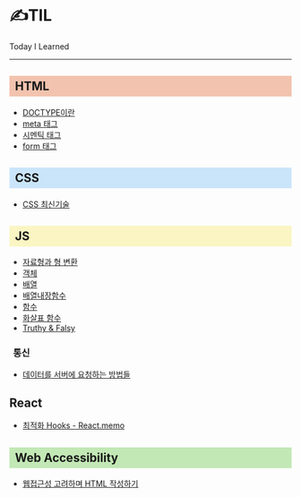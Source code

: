 # ✍TIL

Today I Learned

---

<h2 style="background-color:#f2c3ae; padding:6px 0 6px 10px">HTML</h2>

- <a href="HTML\DOCTYPE이란.md">DOCTYPE이란</a>
- <a href="HTML\meta태그.md">meta 태그</a>
- <a href="HTML\시멘틱태그.md">시멘틱 태그</a>
- <a href="HTML\form태그.md">form 태그</a>

<h2 style="background-color:#cae5fa; padding:6px 0 6px 10px">CSS</h2>

- <a href="CSS\CSS 최신기술.md">CSS 최신기술</a>

<h2 style="background-color:#faf5c3; padding:6px 0 6px 10px">JS</h2>

- <a href="JS\자료형과 형 변환.md">자료형과 형 변환</a>
- <a href="JS\객체.md">객체</a>
- <a href="JS\배열.md">배열</a>
- <a href="JS\배열내장함수.md">배열내장함수</a>
- <a href="JS\함수.md">함수</a>
- <a href="JS\화살표 함수.md">화살표 함수</a>
- <a href="JS\Truthy & Falsy.md">Truthy & Falsy</a>

<h3 style="text-indent:0.4em">통신</h3>

- <a href="JS\통신\데이터를 서버에 요청하는 방법들.md">데이터를 서버에 요청하는 방법들</a>

<h2>React</h2>

- <a href="React\최적화 Hooks - React.memo.md">최적화 Hooks - React.memo</a>

<h2 style="background-color:#c2e8b5; padding:6px 0 6px 10px"> Web Accessibility </h2>

- <a href="Accessibility\웹접근성 고려하며 HTML 작성하기.md">웹접근성 고려하며 HTML 작성하기</a>
